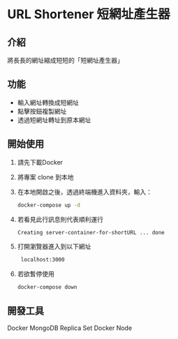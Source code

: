 # URL Shortener 短網址產生器

## 介紹

將長長的網址縮成短短的「短網址產生器」

## 功能

- 輸入網址轉換成短網址
- 點擊按鈕複製網址
- 透過短網址轉址到原本網址

## 開始使用

1. 請先下載Docker
2. 將專案 clone 到本地
3. 在本地開啟之後，透過終端機進入資料夾，輸入：

   ```bash
   docker-compose up -d
   ```

4. 若看見此行訊息則代表順利運行

   ```bash
   Creating server-container-for-shortURL ... done
   ```

5. 打開瀏覽器進入到以下網址
   ```bash
    localhost:3000
   ```

6. 若欲暫停使用

   ```bash
   docker-compose down
   ```

## 開發工具

Docker MongoDB Replica Set
Docker Node
